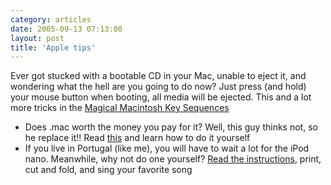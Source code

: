```yaml
---
category: articles
date: 2005-09-13 07:13:00
layout: post
title: 'Apple tips'
---
```


<p>Ever got stucked with a bootable CD in your Mac, unable to eject it, and wondering what the hell are you going to do now? Just press (and hold) your mouse button when booting, all media will be ejected. This and a lot more tricks in the <a href="http://davespicks.com/writing/programming/mackeys.html">Magical Macintosh Key Sequences</a></p>

<ul>
  <li>Does .mac worth the money you pay for it? Well, this guy thinks not, so he replace it!! Read <a href="http://www.tnpi.biz/computing/mac/tips/idisk/">this</a> and learn how to do it yourself</li>
  <li>If you live in Portugal (like me), you will have to wait a lot for the iPod nano. Meanwhile, why not do one yourself? <a href="http://homepage.mac.com/pockyrevolution/ipod_nano_origami.html">Read the instructions</a>, print, cut and fold, and sing your favorite song</li>
</ul>
